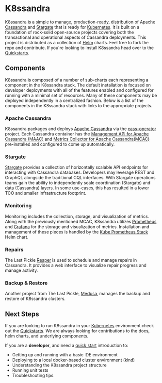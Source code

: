 # K8ssandra
[K8ssandra](https://k8ssandra.io/) is a simple to manage, production-ready,
distribution of [Apache Cassandra](https://cassandra.apache.org/) and
[Stargate](https://stargate.io/) that is ready for 
[Kubernetes](https://kubernetes.io/). It is built on a foundation of rock-solid 
open-source projects covering both the transactional and operational aspects of
Cassandra deployments. This project is distributed as a collection of
[Helm](https://helm.sh/) charts. Feel free to fork the repo and contribute. If
you're looking to install K8ssandra head over to the [Quickstarts](https://docs.k8ssandra.io/quickstarts/).

## Components
K8ssandra is composed of a number of sub-charts each representing a component in
the K8ssandra stack. The default installation is focused on developer
deployments with all of the features enabled and configured for running with a
minimal set of resources. Many of these components may be deployed
independently in a centralized fashion. Below is a list of the components in the
K8ssandra stack with links to the appropriate projects.

### Apache Cassandra
K8ssandra packages and deploys [Apache Cassandra](https://cassandra.apache.org/)
via the [cass-operator](https://github.com/datastax/cass-operator) project. Each
Cassandra container has the [Management API for Apache Cassandra
(MAAC)](https://github.com/datastax/management-api-for-apache-cassandra) and
[Metrics Collector for Apache
Cassandra(MCAC)](https://github.com/datastax/metric-collector-for-apache-cassandra)
pre-installed and configured to come up automatically.

### Stargate
[Stargate](https://stargate.io/) provides a collection of horizontally scalable
API endpoints for interacting with Cassandra databases. Developers may leverage
REST and GraphQL alongside the traditional CQL interfaces. With Stargate
operations teams gain the ability to independently scale coordination (Stargate)
and data (Cassandra) layers. In some use-cases, this has resulted in a lower TCO and
smaller infrastructure footprint.

### Monitoring
Monitoring includes the collection, storage, and visualization of
metrics. Along with the previously mentioned MCAC, K8ssandra utilizes
[Prometheus](https://prometheus.io/) and [Grafana](https://grafana.com/) for the
storage and visualization of metrics. Installation and management of these
pieces is handled by the [Kube Prometheus
Stack](https://github.com/prometheus-community/helm-charts/tree/main/charts/kube-prometheus-stack)
Helm chart.

### Repairs
The Last Pickle [Reaper](http://cassandra-reaper.io/) is used to schedule and
manage repairs in Cassandra. It provides a web interface to visualize repair
progress and manage activity.

### Backup & Restore

Another project from The Last Pickle,
[Medusa](https://github.com/thelastpickle/cassandra-medusa), manages the backup
and restore of K8ssandra clusters. 

## Next Steps

If you are looking to run K8ssandra in your [Kubernetes](https://kubernetes.io/) 
environment check out the [Quickstarts](https://docs.k8ssandra.io/quickstarts/). We are
always looking for contributions to the docs, helm charts, and underlying
components.

If you are a **developer**, and need a [quick start](https://github.com/k8ssandra/k8ssandra/blob/main/dev-quick-start.md) introduction to:
* Getting up and running with a basic IDE environment
* Deploying to a local docker-based cluster environment (kind)
* Understanding the K8ssandra project structure
* Running unit tests
* Troubleshooting tips
